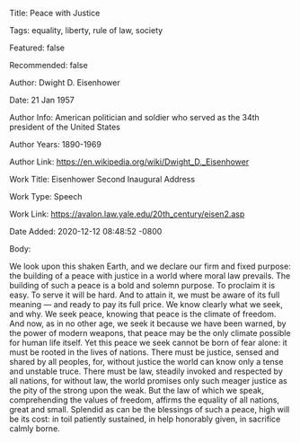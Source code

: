 Title:  Peace with Justice

Tags:   equality, liberty, rule of law, society

Featured: false

Recommended: false

Author: Dwight D. Eisenhower

Date:   21 Jan 1957

Author Info: American politician and soldier who served as the 34th president of the United States

Author Years: 1890-1969

Author Link: https://en.wikipedia.org/wiki/Dwight_D._Eisenhower

Work Title: Eisenhower Second Inaugural Address

Work Type: Speech

Work Link: https://avalon.law.yale.edu/20th_century/eisen2.asp

Date Added: 2020-12-12 08:48:52 -0800

Body: 

We look upon this shaken Earth, and we declare our firm and fixed purpose: the building of a peace with justice in a world where moral law prevails. The building of such a peace is a bold and solemn purpose. To proclaim it is easy. To serve it will be hard. And to attain it, we must be aware of its full meaning — and ready to pay its full price. We know clearly what we seek, and why. We seek peace, knowing that peace is the climate of freedom. And now, as in no other age, we seek it because we have been warned, by the power of modern weapons, that peace may be the only climate possible for human life itself. Yet this peace we seek cannot be born of fear alone: it must be rooted in the lives of nations. There must be justice, sensed and shared by all peoples, for, without justice the world can know only a tense and unstable truce. There must be law, steadily invoked and respected by all nations, for without law, the world promises only such meager justice as the pity of the strong upon the weak. But the law of which we speak, comprehending the values of freedom, affirms the equality of all nations, great and small. Splendid as can be the blessings of such a peace, high will be its cost: in toil patiently sustained, in help honorably given, in sacrifice calmly borne.

